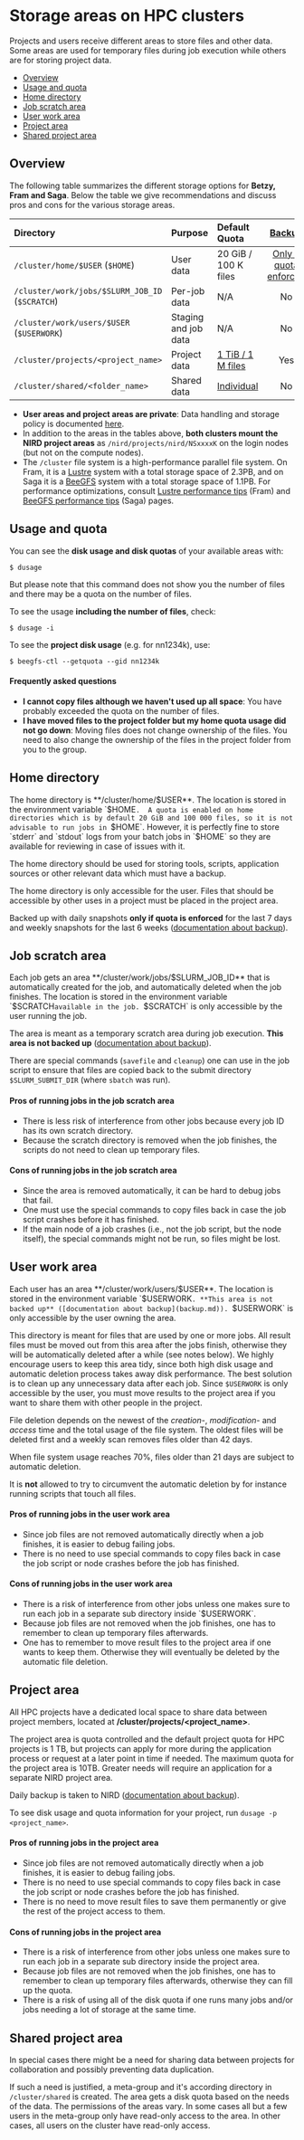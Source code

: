 # Storage areas on HPC clusters

Projects and users receive different areas to store files and other
data. Some areas are used for temporary files during job execution
while others are for storing project data.

- [Overview](#overview)
- [Usage and quota](#usage-and-quota)
- [Home directory](#home-directory)
- [Job scratch area](#job-scratch-area)
- [User work area](#user-work-area)
- [Project area](#project-area)
- [Shared project area](#shared-project-area)


## Overview

The following table summarizes the different storage options for **Betzy, Fram and Saga**.
Below the table we give recommendations and discuss pros and cons for the various storage areas.

| Directory                                       | Purpose              | Default Quota                      | [Backup](backup.md)                 |
| :---------------------------------------------- | :------------------- | :--------------------------------- | :---------------------------------: |
| `/cluster/home/$USER` (`$HOME`)                 | User data            | 20 GiB / 100 K files               | [Only if quota enforced](backup.md) |
| `/cluster/work/jobs/$SLURM_JOB_ID` (`$SCRATCH`) | Per-job data         | N/A                                | No                                  |
| `/cluster/work/users/$USER` (`$USERWORK`)       | Staging and job data | N/A                                | No                                  |
| `/cluster/projects/<project_name>`              | Project data         | [1 TiB / 1 M files](#project-area) | Yes                                 |
| `/cluster/shared/<folder_name>`                 | Shared data          | [Individual](#shared-project-area) | No                                  |

- **User areas and project areas are private**: Data handling and storage policy is documented [here](/files_storage/sharing_files.md).
- In addition to the areas in the tables above, **both clusters mount the
  NIRD project areas** as `/nird/projects/nird/NSxxxxK` on the login nodes
  (but not on the compute nodes).
- The `/cluster` file system is a high-performance parallel file
  system.  On Fram, it is a [Lustre](http://lustre.org) system with
  a total storage space of 2.3PB, and on Saga it is a
  [BeeGFS](https://www.beegfs.io/) system with a total storage space of
  1.1PB.
  For performance optimizations, consult
  [Lustre performance tips](/files_storage/performance/lustre.md) (Fram)
  and
  [BeeGFS performance tips](/files_storage/performance/beegfs.md) (Saga)
  pages.


## Usage and quota

You can see the **disk usage and disk quotas** of your available areas with:
```
$ dusage
```
But please note that this command does not show you the number of files and
there may be a quota on the number of files.

To see the usage **including the number of files**, check:
```
$ dusage -i
```

To see the **project disk usage** (e.g. for nn1234k), use:
```
$ beegfs-ctl --getquota --gid nn1234k
```

<div class="alert alert-warning">
  <h4>Frequently asked questions</h4>
  <ul>
    <li>
      <b>I cannot copy files although we haven't used up all space</b>:
      You have probably exceeded the quota on the number of files.
    </li>
    <li>
      <b>I have moved files to the project folder but my home quota usage did not go down</b>:
      Moving files does not change ownership of the files. You need to also change the ownership of the files
      in the project folder from you to the group.
    </li>
  </ul>
</div>


## Home directory

The home directory is **/cluster/home/$USER**. The location is stored
in the environment variable `$HOME`.  A quota is enabled on home
directories which is by default 20 GiB and 100 000 files, so it
is not advisable to run jobs in `$HOME`. However, it is perfectly
fine to store `stderr` and `stdout` logs from your batch jobs in
`$HOME` so they are available for reviewing in case of issues with it.

The home directory should be used for storing tools, scripts, application
sources or other relevant data which must have a backup.

The home directory is only accessible for the user. Files that should be
accessible by other uses in a project must be placed in the project
area.

Backed up with daily snapshots **only if quota is enforced** for the last 7
days and weekly snapshots for the last 6 weeks
([documentation about backup](backup.md)).


## Job scratch area

Each job gets an area **/cluster/work/jobs/$SLURM_JOB_ID** that is
automatically created for the job, and automatically deleted when the
job finishes.  The location is stored in the environment variable
`$SCRATCH` available in the job.  `$SCRATCH` is only accessible by the
user running the job.

The area is meant as a temporary scratch area during job
execution.
**This area is not backed up** ([documentation about backup](backup.md)).

There are special commands (`savefile` and `cleanup`) one can use in
the job script to ensure that files are copied back to the submit
directory `$SLURM_SUBMIT_DIR` (where `sbatch` was run).

<div class="alert alert-success">
  <h4>Pros of running jobs in the job scratch area</h4>
  <ul>
    <li> There is less risk of interference from other jobs because every job ID has
         its own scratch directory.</li>
    <li> Because the scratch directory is removed when the job finishes, the scripts
         do not need to clean up temporary files.</li>
  </ul>
</div>

<div class="alert alert-danger">
  <h4>Cons of running jobs in the job scratch area</h4>
  <ul>
    <li> Since the area is removed automatically, it can be hard to debug
         jobs that fail.</li>
    <li> One must use the special commands to copy files back in case the job
         script crashes before it has finished.</li>
    <li> If the main node of a job crashes (i.e., not the job script, but the
         node itself), the special commands might not be run, so files might
         be lost.</li>
  </ul>
</div>


## User work area

Each user has an area **/cluster/work/users/$USER**.  The location is
stored in the environment variable `$USERWORK`.
**This area is not backed up** ([documentation about backup](backup.md)).
`$USERWORK` is only accessible by
the user owning the area.

This directory is meant for files that are used by one or more jobs.
All result files must be moved out from this area after the jobs
finish, otherwise they will be automatically deleted after a while
(see notes below). We highly encourage users to keep this area tidy,
since both high disk usage and automatic deletion process takes away
disk performance. The best solution is to clean up any unnecessary
data after each job.  Since `$USERWORK` is only accessible by the
user, you must move results to the project area if you want to share
them with other people in the project.

File deletion depends on the newest of the *creation-*, *modification-* and
*access* time and the total usage of the file system. The oldest files will
be deleted first and a weekly scan removes files older than 42 days.

When file system usage reaches 70%, files older than 21 days are subject to
automatic deletion.

It is **not** allowed to try to circumvent the automatic deletion by
for instance running scripts that touch all files.

<div class="alert alert-success">
  <h4>Pros of running jobs in the user work area</h4>
  <ul>
    <li> Since job files are not removed automatically directly when a job
         finishes, it is easier to debug failing jobs.</li>
    <li> There is no need to use special commands to copy files back in case
         the job script or node crashes before the job has finished.</li>
  </ul>
</div>

<div class="alert alert-danger">
  <h4>Cons of running jobs in the user work area</h4>
  <ul>
    <li> There is a risk of interference from other jobs unless one makes
         sure to run each job in a separate sub directory inside `$USERWORK`.</li>
    <li> Because job files are not removed when the job finishes, one has to
         remember to clean up temporary files afterwards.</li>
    <li> One has to remember to move result files to the project area if one
         wants to keep them.  Otherwise they will eventually be deleted by
         the automatic file deletion.</li>
  </ul>
</div>


## Project area

All HPC projects have a dedicated local space to share data between project
members, located at **/cluster/projects/<project_name>**.

The project area is quota controlled and the default project quota for
HPC projects is 1 TB, but projects can apply for more during the
application process or request at a later point in time if needed. The
maximum quota for the project area is 10TB. Greater needs will require
an application for a separate NIRD project area.

Daily backup is taken to NIRD ([documentation about backup](backup.md)).

To see disk usage and quota information for your project, run `dusage -p <project_name>`.

<div class="alert alert-success">
  <h4>Pros of running jobs in the project area</h4>
  <ul>
    <li>Since job files are not removed automatically directly when a job
        finishes, it is easier to debug failing jobs.</li>
    <li>There is no need to use special commands to copy files back in case
        the job script or node crashes before the job has finished.</li>
    <li>There is no need to move result files to save them permanently or
        give the rest of the project access to them.</li>
  </ul>
</div>

<div class="alert alert-danger">
  <h4>Cons of running jobs in the project area</h4>
  <ul>
    <li>There is a risk of interference from other jobs unless one makes
        sure to run each job in a separate sub directory inside the project
        area.</li>
    <li>Because job files are not removed when the job finishes, one has to
        remember to clean up temporary files afterwards, otherwise they can
        fill up the quota.</li>
    <li>There is a risk of using all of the disk quota if one runs many jobs
        and/or jobs needing a lot of storage at the same time.</li>
  </ul>
</div>


## Shared project area

In special cases there might be a need for sharing data between projects for
collaboration and possibly preventing data duplication.

If such a need is justified, a meta-group and it's according directory
in `/cluster/shared` is created.  The area gets a disk quota based on
the needs of the data.  The permissions of the areas vary.  In some
cases all but a few users in the meta-group only have read-only access
to the area.  In other cases, all users on the cluster have read-only
access.
